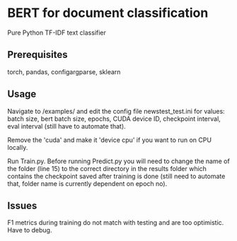 # BERT for document classification

Pure Python TF-IDF text classifier

## Prerequisites

torch, pandas, configargparse, sklearn

## Usage

Navigate to /examples/ and edit the config file newstest_test.ini for values: batch size, bert batch size, epochs, CUDA device ID, checkpoint interval, eval interval (still have to automate that). 

Remove the 'cuda' and make it 'device cpu' if you want to run on CPU locally.

Run Train.py. Before running Predict.py you will need to change the name of the folder (line 15) to the correct directory in the results folder which contains the checkpoint saved after training is done (still need to automate that, folder name is currently dependent on epoch no).

## Issues

F1 metrics during training do not match with testing and are too optimistic. Have to debug.
